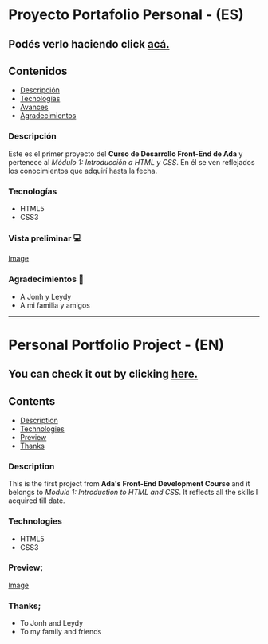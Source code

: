 # Proyecto Portafolio Personal - (ES)

## Podés verlo haciendo click [acá.](http://a.com)

## Contenidos
* [Descripción](#descripción)
* [Tecnologías](#tecnologías)
* [Avances](#avances)
* [Agradecimientos](#agradecimientos)

### Descripción

Este es el primer proyecto del **Curso de Desarrollo Front-End de Ada** y pertenece al *Módulo 1: Introducción a HTML y CSS*. En él se ven reflejados los conocimientos que adquirí hasta la fecha. 

### Tecnologías

* HTML5
* CSS3

### Vista preliminar &#128187;

[Image](http://url/a.png)

### Agradecimientos	&#127881;

* A Jonh y Leydy
* A mi familia y amigos
---

# Personal Portfolio Project - (EN)

## You can check it out by clicking [here.](http://a.com)

## Contents
* [Description](#description)
* [Technologies](#technologies)
* [Preview](#preview)
* [Thanks](#thanks)

### Description

This is the first project from **Ada's Front-End Development Course** and it belongs to *Module 1: Introduction to HTML and CSS*. It reflects all the skills I acquired till date.

### Technologies

* HTML5
* CSS3

### Preview;

[Image](http://url/a.png)


### Thanks;
* To Jonh and Leydy
* To my family and friends